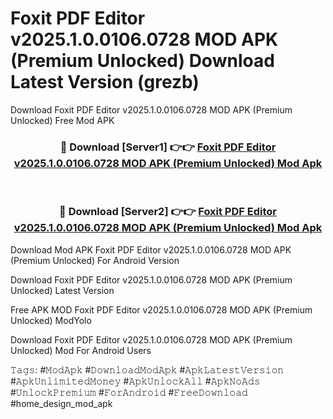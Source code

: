 # Foxit PDF Editor v2025.1.0.0106.0728 MOD APK (Premium Unlocked) Download Latest Version (grezb)
Download Foxit PDF Editor v2025.1.0.0106.0728 MOD APK (Premium Unlocked) Free Mod APK

<div align="center">
<h3>🔴 Download [Server1] 👉👉 <a href="https://apkcomod.com?title=Foxit_PDF_Editor_v2025.1.0.0106.0728_MOD_APK_(Premium_Unlocked)">Foxit PDF Editor v2025.1.0.0106.0728 MOD APK (Premium Unlocked) Mod Apk</a></h3><br>

<h3>🔴 Download [Server2] 👉👉 <a href="https://apkcomod.com?title=Foxit_PDF_Editor_v2025.1.0.0106.0728_MOD_APK_(Premium_Unlocked)">Foxit PDF Editor v2025.1.0.0106.0728 MOD APK (Premium Unlocked) Mod Apk</a></h3>
</div>


Download Mod APK Foxit PDF Editor v2025.1.0.0106.0728 MOD APK (Premium Unlocked) For Android Version

Download Foxit PDF Editor v2025.1.0.0106.0728 MOD APK (Premium Unlocked) Latest Version

Free APK MOD Foxit PDF Editor v2025.1.0.0106.0728 MOD APK (Premium Unlocked) ModYolo

Download Foxit PDF Editor v2025.1.0.0106.0728 MOD APK (Premium Unlocked) Mod For Android Users

𝚃𝚊𝚐𝚜: #𝙼𝚘𝚍𝙰𝚙𝚔 #𝙳𝚘𝚠𝚗𝚕𝚘𝚊𝚍𝙼𝚘𝚍𝙰𝚙𝚔 #𝙰𝚙𝚔𝙻𝚊𝚝𝚎𝚜𝚝𝚅𝚎𝚛𝚜𝚒𝚘𝚗 #𝙰𝚙𝚔𝚄𝚗𝚕𝚒𝚖𝚒𝚝𝚎𝚍𝙼𝚘𝚗𝚎𝚢 #𝙰𝚙𝚔𝚄𝚗𝚕𝚘𝚌𝚔𝙰𝚕𝚕 #𝙰𝚙𝚔𝙽𝚘𝙰𝚍𝚜 #𝚄𝚗𝚕𝚘𝚌𝚔𝙿𝚛𝚎𝚖𝚒𝚞𝚖 #𝙵𝚘𝚛𝙰𝚗𝚍𝚛𝚘𝚒𝚍 #𝙵𝚛𝚎𝚎𝙳𝚘𝚠𝚗𝚕𝚘𝚊𝚍 #home_design_mod_apk